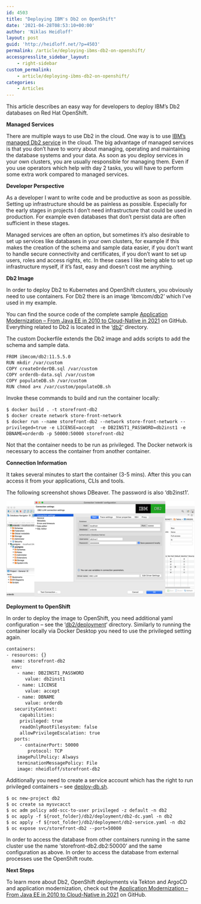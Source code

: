 ```yaml
---
id: 4503
title: "Deploying IBM's Db2 on OpenShift"
date: '2021-04-28T08:53:10+00:00'
author: 'Niklas Heidloff'
layout: post
guid: 'http://heidloff.net/?p=4503'
permalink: /article/deploying-ibms-db2-on-openshift/
accesspresslite_sidebar_layout:
    - right-sidebar
custom_permalink:
    - article/deploying-ibms-db2-on-openshift/
categories:
    - Articles
---
```


This article describes an easy way for developers to deploy IBM’s Db2 databases on Red Hat OpenShift.

**Managed Services**

There are multiple ways to use Db2 in the cloud. One way is to use [IBM’s managed Db2 service](https://cloud.ibm.com/catalog/services/db2) in the cloud. The big advantage of managed services is that you don’t have to worry about managing, operating and maintaining the database systems and your data. As soon as you deploy services in your own clusters, you are usually responsible for managing them. Even if you use operators which help with day 2 tasks, you will have to perform some extra work compared to managed services.

**Developer Perspective**

As a developer I want to write code and be productive as soon as possible. Setting up infrastructure should be as painless as possible. Especially for the early stages in projects I don’t need infrastructure that could be used in production. For example even databases that don’t persist data are often sufficient in these stages.

Managed services are often an option, but sometimes it’s also desirable to set up services like databases in your own clusters, for example if this makes the creation of the schema and sample data easier, if you don’t want to handle secure connectivity and certificates, if you don’t want to set up users, roles and access rights, etc. In these cases I like being able to set up infrastructure myself, if it’s fast, easy and doesn’t cost me anything.

**Db2 Image**

In order to deploy Db2 to Kubernetes and OpenShift clusters, you obviously need to use containers. For Db2 there is an image ‘ibmcom/db2’ which I’ve used in my example.

You can find the source code of the complete sample [Application Modernization – From Java EE in 2010 to Cloud-Native in 2021](https://github.com/IBM/application-modernization-javaee-quarkus) on GitHub. Everything related to Db2 is located in the ‘[db2](https://github.com/IBM/application-modernization-javaee-quarkus/tree/master/db2)‘ directory.

The custom Dockerfile extends the Db2 image and adds scripts to add the schema and sample data.

```
FROM ibmcom/db2:11.5.5.0
RUN mkdir /var/custom
COPY createOrderDB.sql /var/custom
COPY orderdb-data.sql /var/custom
COPY populateDB.sh /var/custom
RUN chmod a+x /var/custom/populateDB.sh
```

Invoke these commands to build and run the container locally:

```
$ docker build . -t storefront-db2
$ docker create network store-front-network
$ docker run --name storefront-db2 --network store-front-network --privileged=true -e LICENSE=accept  -e DB2INST1_PASSWORD=db2inst1 -e DBNAME=orderdb -p 50000:50000 storefront-db2
```

Not that the container needs to be run as privileged. The Docker network is necessary to access the container from another container.

**Connection Information**

It takes several minutes to start the container (3-5 mins). After this you can access it from your applications, CLIs and tools.

The following screenshot shows DBeaver. The password is also ‘db2inst1’.

![image](/assets/img/2021/04/database-tool-2.png)

**Deployment to OpenShift**

In order to deploy the image to OpenShift, you need additional yaml configuration – see the ‘[db2/deployment](https://github.com/IBM/application-modernization-javaee-quarkus/tree/master/db2/deployment)‘ directory. Similarly to running the container locally via Docker Desktop you need to use the privileged setting again.

```
containers:
- resources: {}
  name: storefront-db2
  env:
    - name: DB2INST1_PASSWORD
       value: db2inst1
    - name: LICENSE
       value: accept
    - name: DBNAME
       value: orderdb
   securityContext:
     capabilities:
     privileged: true
     readOnlyRootFilesystem: false
     allowPrivilegeEscalation: true
   ports:
     - containerPort: 50000
        protocol: TCP
    imagePullPolicy: Always
    terminationMessagePolicy: File
    image: nheidloff/storefront-db2
```

Additionally you need to create a service account which has the right to run privileged containers – see [deploy-db.sh](https://github.com/IBM/application-modernization-javaee-quarkus/blob/master/scripts-openshift/deploy-db2.sh).

```
$ oc new-project db2   
$ oc create sa mysvcacct
$ oc adm policy add-scc-to-user privileged -z default -n db2
$ oc apply -f ${root_folder}/db2/deployment/db2-dc.yaml -n db2 
$ oc apply -f ${root_folder}/db2/deployment/db2-service.yaml -n db2 
$ oc expose svc/storefront-db2 --port=50000
```

In order to access the database from other containers running in the same cluster use the name ‘storefront-db2.db2:50000’ and the same configuration as above. In order to access the database from external processes use the OpenShift route.

**Next Steps**

To learn more about Db2, OpenShift deployments via Tekton and ArgoCD and application modernization, check out the [Application Modernization – From Java EE in 2010 to Cloud-Native in 2021](https://github.com/IBM/application-modernization-javaee-quarkus) on GitHub.
